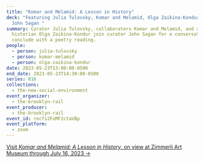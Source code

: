 ```yaml
---
title: "Komar and Melamid: A Lesson in History"
deck: "Featuring Julia Tulovsky, Komar and Melamid, Olga Zaikina-Kondur, and
  John Sagan "
summary: Curator Julia Tulovsky, collaborators Komar and Melamid, and art
  historian Olga Zaikina-Kondur join curator John Sagan for a conversation. We
  conclude with a poetry reading.
people:
  - person: julia-tulovsky
  - person: komar-melamid
  - person: olga-zaikina-kondur
date: 2023-05-23T13:00:00-0500
end_date: 2023-05-23T14:30:00-0500
series: 816
collections:
  - the-new-social-environment
event_organizer:
  - the-brooklyn-rail
event_producer:
  - the-brooklyn-rail
event_id: recfs2FoMF2ctaVBp
event_platform:
  - zoom
---
```

[Visit *Komar and Melamid: A Lesson in History*, on view at Zimmerli Art Museum through July 16, 2023 →](https://zimmerli.rutgers.edu/art/exhibition/komar-and-melamid-lesson-history)

[](https://zimmerli.rutgers.edu/art/exhibition/komar-and-melamid-lesson-history)